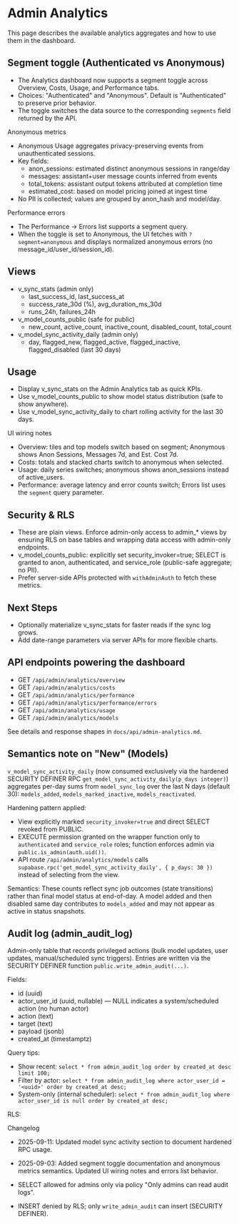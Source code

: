 # Admin Analytics

This page describes the available analytics aggregates and how to use them in the dashboard.

## Segment toggle (Authenticated vs Anonymous)

- The Analytics dashboard now supports a segment toggle across Overview, Costs, Usage, and Performance tabs.
- Choices: "Authenticated" and "Anonymous". Default is "Authenticated" to preserve prior behavior.
- The toggle switches the data source to the corresponding `segments` field returned by the API.

Anonymous metrics

- Anonymous Usage aggregates privacy-preserving events from unauthenticated sessions.
- Key fields:
  - anon_sessions: estimated distinct anonymous sessions in range/day
  - messages: assistant+user message counts inferred from events
  - total_tokens: assistant output tokens attributed at completion time
  - estimated_cost: based on model pricing joined at ingest time
- No PII is collected; values are grouped by anon_hash and model/day.

Performance errors

- The Performance → Errors list supports a segment query.
- When the toggle is set to Anonymous, the UI fetches with `?segment=anonymous` and displays normalized anonymous errors (no message_id/user_id/session_id).

## Views

- v_sync_stats (admin only)
  - last_success_id, last_success_at
  - success_rate_30d (%), avg_duration_ms_30d
  - runs_24h, failures_24h
- v_model_counts_public (safe for public)
  - new_count, active_count, inactive_count, disabled_count, total_count
- v_model_sync_activity_daily (admin only)
  - day, flagged_new, flagged_active, flagged_inactive, flagged_disabled (last 30 days)

## Usage

- Display v_sync_stats on the Admin Analytics tab as quick KPIs.
- Use v_model_counts_public to show model status distribution (safe to show anywhere).
- Use v_model_sync_activity_daily to chart rolling activity for the last 30 days.

UI wiring notes

- Overview: tiles and top models switch based on segment; Anonymous shows Anon Sessions, Messages 7d, and Est. Cost 7d.
- Costs: totals and stacked charts switch to anonymous when selected.
- Usage: daily series switches; anonymous shows anon_sessions instead of active_users.
- Performance: average latency and error counts switch; Errors list uses the `segment` query parameter.

## Security & RLS

- These are plain views. Enforce admin-only access to admin\_\* views by ensuring RLS on base tables and wrapping data access with admin-only endpoints.
- v_model_counts_public: explicitly set security_invoker=true; SELECT is granted to anon, authenticated, and service_role (public-safe aggregate; no PII).
- Prefer server-side APIs protected with `withAdminAuth` to fetch these metrics.

## Next Steps

- Optionally materialize v_sync_stats for faster reads if the sync log grows.
- Add date-range parameters via server APIs for more flexible charts.

## API endpoints powering the dashboard

- GET `/api/admin/analytics/overview`
- GET `/api/admin/analytics/costs`
- GET `/api/admin/analytics/performance`
- GET `/api/admin/analytics/performance/errors`
- GET `/api/admin/analytics/usage`
- GET `/api/admin/analytics/models`

See details and response shapes in `docs/api/admin-analytics.md`.

## Semantics note on "New" (Models)

`v_model_sync_activity_daily` (now consumed exclusively via the hardened SECURITY DEFINER RPC `get_model_sync_activity_daily(p_days integer)`) aggregates per-day sums from `model_sync_log` over the last N days (default 30): `models_added`, `models_marked_inactive`, `models_reactivated`.

Hardening pattern applied:

- View explicitly marked `security_invoker=true` and direct SELECT revoked from PUBLIC.
- EXECUTE permission granted on the wrapper function only to `authenticated` and `service_role` roles; function enforces admin via `public.is_admin(auth.uid())`.
- API route `/api/admin/analytics/models` calls `supabase.rpc('get_model_sync_activity_daily', { p_days: 30 })` instead of selecting from the view.

Semantics: These counts reflect sync job outcomes (state transitions) rather than final model status at end-of-day. A model added and then disabled same day contributes to `models_added` and may not appear as active in status snapshots.

## Audit log (admin_audit_log)

Admin-only table that records privileged actions (bulk model updates, user updates, manual/scheduled sync triggers). Entries are written via the SECURITY DEFINER function `public.write_admin_audit(...)`.

Fields:

- id (uuid)
- actor_user_id (uuid, nullable) — NULL indicates a system/scheduled action (no human actor)
- action (text)
- target (text)
- payload (jsonb)
- created_at (timestamptz)

Query tips:

- Show recent: `select * from admin_audit_log order by created_at desc limit 100;`
- Filter by actor: `select * from admin_audit_log where actor_user_id = '<uuid>' order by created_at desc;`
- System-only (internal scheduler): `select * from admin_audit_log where actor_user_id is null order by created_at desc;`

RLS:

Changelog

- 2025-09-11: Updated model sync activity section to document hardened RPC usage.
- 2025-09-03: Added segment toggle documentation and anonymous metrics semantics. Updated UI wiring notes and errors list behavior.

- SELECT allowed for admins only via policy "Only admins can read audit logs".
- INSERT denied by RLS; only `write_admin_audit` can insert (SECURITY DEFINER).

